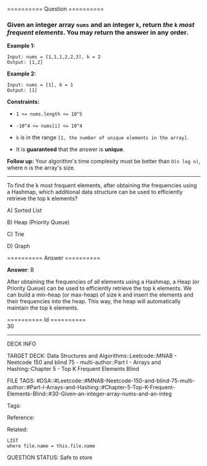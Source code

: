 ========== Question ==========  

### Given an integer array `nums` and an integer `k`, return _the_ `k` _most frequent elements_. You may return the answer in **any order**.

**Example 1:**

```
Input: nums = [1,1,1,2,2,3], k = 2
Output: [1,2]
```

**Example 2:**

```
Input: nums = [1], k = 1
Output: [1]
```

**Constraints:**

- `1 <= nums.length <= 10^5`

- `-10^4 <= nums[i] <= 10^4`

- `k` is in the range `[1, the number of unique elements in the array]`.

- It is **guaranteed** that the answer is **unique**.

**Follow up:** Your algorithm's time complexity must be better than
`O(n log n)`, where n is the array's size.

---

To find the k most frequent elements, after obtaining the frequencies using a
Hashmap, which additional data structure can be used to efficiently retrieve the
top k elements?

A) Sorted List

B) Heap (Priority Queue)

C) Trie

D) Graph  

========== Answer ==========  

**Answer**: B

After obtaining the frequencies of all elements using a Hashmap, a Heap (or
Priority Queue) can be used to efficiently retrieve the top k elements. We can
build a min-heap (or max-heap) of size k and insert the elements and their
frequencies into the heap. This way, the heap will automatically maintain the
top k elements.

========== Id ==========  
30

---

DECK INFO

TARGET DECK: Data Structures and Algorithms::Leetcode::MNAB - Neetcode 150 and blind 75 - multi-author::Part I - Arrays and Hashing::Chapter 5 - Top K Frequent Elements Blind

FILE TAGS: #DSA::#Leetcode::#MNAB-Neetcode-150-and-blind-75-multi-author::#Part-I-Arrays-and-Hashing::#Chapter-5-Top-K-Frequent-Elements-Blind::#30-Given-an-integer-array-nums-and-an-integ

Tags:

Reference:

Related:

```dataview
LIST
where file.name = this.file.name
```
QUESTION STATUS: Safe to store

